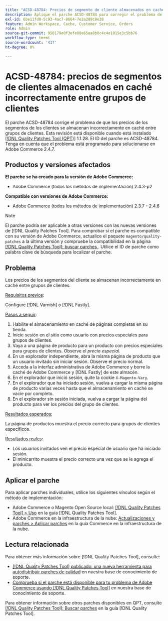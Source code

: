 ```yaml
---
title: "ACSD-48784: Precios de segmento de cliente almacenados en caché incorrectamente entre grupos de clientes"
description: Aplique el parche ACSD-48784 para corregir el problema de Adobe Commerce en el que los precios de los segmentos del cliente se almacenan incorrectamente en caché entre grupos de clientes.
exl-id: 6be11fd0-5c93-4ac7-8664-7e2a289c9e38
feature: Admin Workspace, Cache, Customer Service, Orders
role: Admin
source-git-commit: 958179e0f3efe08e65ea8b0c4c4e1015e3c5bb76
workflow-type: tm+mt
source-wordcount: '437'
ht-degree: 0%

---
```


# ACSD-48784: precios de segmentos de clientes almacenados en caché incorrectamente entre grupos de clientes

El parche ACSD-48784 corrige el problema de que los precios de los segmentos de los clientes se almacenan incorrectamente en caché entre grupos de clientes. Esta revisión está disponible cuando está instalado [[!DNL Quality Patches Tool (QPT)]](/help/announcements/adobe-commerce-announcements/magento-quality-patches-released-new-tool-to-self-serve-quality-patches.md) 1.1.28. El ID del parche es ACSD-48784. Tenga en cuenta que el problema está programado para solucionarse en Adobe Commerce 2.4.7.

## Productos y versiones afectados

**El parche se ha creado para la versión de Adobe Commerce:**

* Adobe Commerce (todos los métodos de implementación) 2.4.3-p2

**Compatible con versiones de Adobe Commerce:**

* Adobe Commerce (todos los métodos de implementación) 2.3.7 - 2.4.6

>[!NOTE]
>
>El parche podría ser aplicable a otras versiones con las nuevas versiones de [!DNL Quality Patches Tool]. Para comprobar si el parche es compatible con su versión de Adobe Commerce, actualice el paquete `magento/quality-patches` a la última versión y compruebe la compatibilidad en la página [[!DNL Quality Patches Tool]: buscar parches ](https://experienceleague.adobe.com/tools/commerce-quality-patches/index.html?lang=es). Utilice el ID de parche como palabra clave de búsqueda para localizar el parche.

## Problema

Los precios de los segmentos del cliente se almacenan incorrectamente en caché entre grupos de clientes.

<u>Requisitos previos</u>:

Configure [!DNL Varnish] o [!DNL Fastly].

<u>Pasos a seguir</u>:

1. Habilite el almacenamiento en caché de páginas completas en su tienda.
1. Inicie sesión en el sitio como usuario con precios especiales para grupos de clientes.
1. Vaya a una página de producto para un producto con precios especiales para grupos de clientes. Observe el *precio especial*.
1. En un explorador independiente, abra la misma página de producto que un usuario invitado sin iniciar sesión. Observe el precio normal.
1. Acceda a la interfaz administrativa de Adobe Commerce y borre la caché de Adobe Commerce y [!DNL Fastly] de este almacén.
1. En el explorador que inició sesión, quite la cookie `X-Magento-Vary`.
1. En el explorador que ha iniciado sesión, vuelva a cargar la misma página de producto varias veces hasta que el almacenamiento en caché se vacíe por completo.
1. En el explorador sin sesión iniciada, vuelva a cargar la página del producto para ver los precios del grupo de clientes.

<u>Resultados esperados</u>:

La página de productos muestra el precio correcto para grupos de clientes específicos.

<u>Resultados reales</u>:

* Los usuarios invitados ven el precio especial de usuario que ha iniciado sesión.
* El minicarrito muestra el precio correcto una vez que se le agrega el producto.

## Aplicar el parche

Para aplicar parches individuales, utilice los siguientes vínculos según el método de implementación:

* Adobe Commerce o Magento Open Source local: [[!DNL Quality Patches Tool] > Uso](https://experienceleague.adobe.com/docs/commerce-operations/tools/quality-patches-tool/usage.html?lang=es) en la guía [!DNL Quality Patches Tool].
* Adobe Commerce en la infraestructura de la nube: [Actualizaciones y parches > Aplicar parches](https://experienceleague.adobe.com/docs/commerce-cloud-service/user-guide/develop/upgrade/apply-patches.html?lang=es) en la guía Commerce en la infraestructura de la nube.

## Lectura relacionada

Para obtener más información sobre [!DNL Quality Patches Tool], consulte:

* [[!DNL Quality Patches Tool] publicado: una nueva herramienta para autodistribuir parches de calidad](/help/announcements/adobe-commerce-announcements/magento-quality-patches-released-new-tool-to-self-serve-quality-patches.md) en nuestra base de conocimiento de soporte.
* [Comprueba si el parche está disponible para tu problema de Adobe Commerce usando [!DNL Quality Patches Tool]](/help/support-tools/patches-available-in-qpt-tool/check-patch-for-magento-issue-with-magento-quality-patches.md) en nuestra base de conocimiento de soporte.

Para obtener información sobre otros parches disponibles en QPT, consulte [[!DNL Quality Patches Tool]: Buscar parches](https://experienceleague.adobe.com/tools/commerce-quality-patches/index.html?lang=es) en la guía [!DNL Quality Patches Tool].
